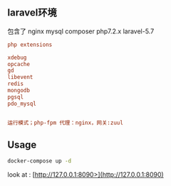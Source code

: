 ## laravel环境

包含了 nginx mysql composer php7.2.x laravel-5.7



``` ini
php extensions

xdebug
opcache
gd
libevent
redis
mongodb
pgsql
pdo_mysql


运行模式；php-fpm 代理：nginx，网关:zuul
```

## Usage

``` bash
docker-compose up -d

```
look at : [http://127.0.0.1:8090>](http://127.0.0.1:8090)